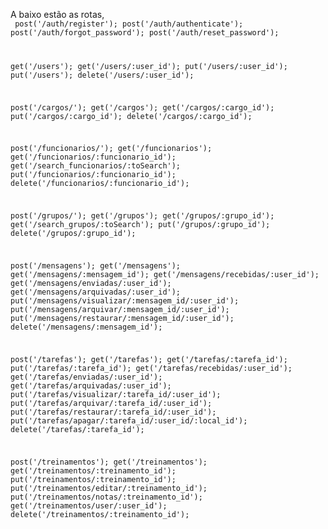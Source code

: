 A baixo estão as rotas,  
<code>
post('/auth/register');
post('/auth/authenticate');
post('/auth/forgot_password');
post('/auth/reset_password');

get('/users');
get('/users/:user_id');
put('/users/:user_id');
put('/users');
delete('/users/:user_id');

post('/cargos/');
get('/cargos');
get('/cargos/:cargo_id');
put('/cargos/:cargo_id');
delete('/cargos/:cargo_id');

post('/funcionarios/');
get('/funcionarios');
get('/funcionarios/:funcionario_id');
get('/search_funcionarios/:toSearch');
put('/funcionarios/:funcionario_id');
delete('/funcionarios/:funcionario_id');

post('/grupos/');
get('/grupos');
get('/grupos/:grupo_id');
get('/search_grupos/:toSearch');
put('/grupos/:grupo_id');
delete('/grupos/:grupo_id');

post('/mensagens');
get('/mensagens');
get('/mensagens/:mensagem_id');
get('/mensagens/recebidas/:user_id');
get('/mensagens/enviadas/:user_id');
get('/mensagens/arquivadas/:user_id');
put('/mensagens/visualizar/:mensagem_id/:user_id');
put('/mensagens/arquivar/:mensagem_id/:user_id');
put('/mensagens/restaurar/:mensagem_id/:user_id');
delete('/mensagens/:mensagem_id');

post('/tarefas');
get('/tarefas');
get('/tarefas/:tarefa_id');
put('/tarefas/:tarefa_id');
get('/tarefas/recebidas/:user_id');
get('/tarefas/enviadas/:user_id');
get('/tarefas/arquivadas/:user_id');
put('/tarefas/visualizar/:tarefa_id/:user_id');
put('/tarefas/arquivar/:tarefa_id/:user_id');
put('/tarefas/restaurar/:tarefa_id/:user_id');
put('/tarefas/apagar/:tarefa_id/:user_id/:local_id');
delete('/tarefas/:tarefa_id');

post('/treinamentos');
get('/treinamentos');
get('/treinamentos/:treinamento_id');
put('/treinamentos/:treinamento_id');
put('/treinamentos/editar/:treinamento_id');
put('/treinamentos/notas/:treinamento_id');
get('/treinamentos/user/:user_id');
delete('/treinamentos/:treinamento_id');

</code>
